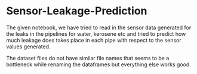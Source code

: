 # Sensor-Leakage-Prediction

The given notebook, we have tried to read in the sensor data generated for the leaks in the pipelines for water, kerosene etc and tried to predict how much leakage does takes place in each pipe with respect to the sensor values generated.


The dataset files do not have similar file names that seems to be a bottleneck while renaming the dataframes but everything else works good.
